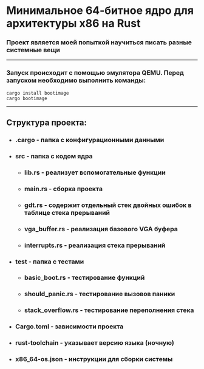 <h1> Минимальное  64-битное ядро для архитектуры x86 на Rust </h1>

### Проект является моей попыткой научиться писать разные системные вещи 

---

### Запуск происходит с помощью эмулятора QEMU. Перед запуском необходимо выполнить команды:
```commandline
cargo install bootimage
cargo bootimage
```
---
## Структура проекта:
* ### .cargo - папка с конфигурационными данными
* ### src - папка с кодом ядра
  * ### lib.rs - реализует вспомогательные функции
  * ### main.rs - сборка проекта
  * ### gdt.rs - содержит отдельный стек двойных ошибок в таблице стека прерываний
  * ### vga_buffer.rs - реализация базового VGA буфера
  * ### interrupts.rs - реализация стека прерываний
* ### test - папка с тестами
    * ### basic_boot.rs - тестирование функций
    * ### should_panic.rs - тестирование вызовов паники
    * ### stack_overflow.rs - тестирование переполнения стека
* ### Cargo.toml -  зависимости проекта
* ### rust-toolchain - указывает версию языка (ночную)
* ### x86_64-os.json - инструкции для сборки системы